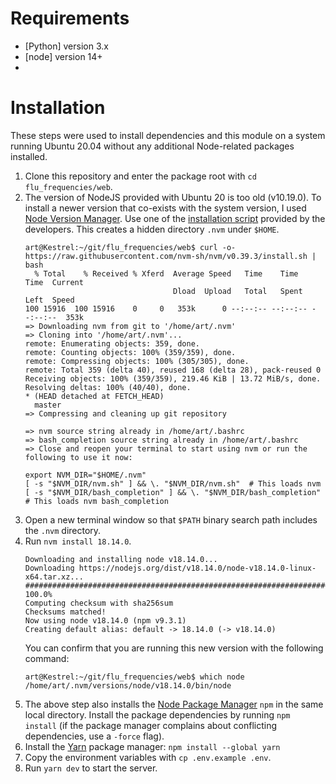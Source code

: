# Requirements
* [Python] version 3.x
* [node] version 14+
* 

# Installation
These steps were used to install dependencies and this module on a system running Ubuntu 20.04 without any additional Node-related packages installed.
1. Clone this repository and enter the package root with `cd flu_frequencies/web`.
2. The version of NodeJS provided with Ubuntu 20 is too old (v10.19.0).  To install a newer version that co-exists with the system version, I used [Node Version Manager](https://github.com/nvm-sh/nvm).  Use one of the [installation script](https://github.com/nvm-sh/nvm#install--update-script) provided by the developers.  This creates a hidden directory `.nvm` under `$HOME`.
   ```console
   art@Kestrel:~/git/flu_frequencies/web$ curl -o- https://raw.githubusercontent.com/nvm-sh/nvm/v0.39.3/install.sh | bash
     % Total    % Received % Xferd  Average Speed   Time    Time     Time  Current
                                    Dload  Upload   Total   Spent    Left  Speed
   100 15916  100 15916    0     0   353k      0 --:--:-- --:--:-- --:--:--  353k
   => Downloading nvm from git to '/home/art/.nvm'
   => Cloning into '/home/art/.nvm'...
   remote: Enumerating objects: 359, done.
   remote: Counting objects: 100% (359/359), done.
   remote: Compressing objects: 100% (305/305), done.
   remote: Total 359 (delta 40), reused 168 (delta 28), pack-reused 0
   Receiving objects: 100% (359/359), 219.46 KiB | 13.72 MiB/s, done.
   Resolving deltas: 100% (40/40), done.
   * (HEAD detached at FETCH_HEAD)
     master
   => Compressing and cleaning up git repository
   
   => nvm source string already in /home/art/.bashrc
   => bash_completion source string already in /home/art/.bashrc
   => Close and reopen your terminal to start using nvm or run the following to use it now:
   
   export NVM_DIR="$HOME/.nvm"
   [ -s "$NVM_DIR/nvm.sh" ] && \. "$NVM_DIR/nvm.sh"  # This loads nvm
   [ -s "$NVM_DIR/bash_completion" ] && \. "$NVM_DIR/bash_completion"  # This loads nvm bash_completion
   ```
3. Open a new terminal window so that `$PATH` binary search path includes the `.nvm` directory.
4. Run `nvm install 18.14.0`.
   ```console
   Downloading and installing node v18.14.0...
   Downloading https://nodejs.org/dist/v18.14.0/node-v18.14.0-linux-x64.tar.xz...
   ###################################################################################### 100.0%
   Computing checksum with sha256sum
   Checksums matched!
   Now using node v18.14.0 (npm v9.3.1)
   Creating default alias: default -> 18.14.0 (-> v18.14.0)
   ```
   You can confirm that you are running this new version with the following command:
   ```console
   art@Kestrel:~/git/flu_frequencies/web$ which node
   /home/art/.nvm/versions/node/v18.14.0/bin/node
   ```
5. The above step also installs the [Node Package Manager](https://www.npmjs.com/) `npm` in the same local directory.  Install the package dependencies by running `npm install` (if the package manager complains about conflicting dependencies, use a `-force` flag).
6. Install the [Yarn](https://yarnpkg.com/) package manager: `npm install --global yarn`
7. Copy the environment variables with `cp .env.example .env`.
8. Run `yarn dev` to start the server.
